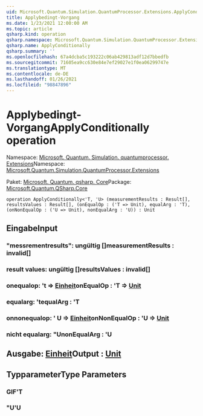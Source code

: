 ```yaml
---
uid: Microsoft.Quantum.Simulation.QuantumProcessor.Extensions.ApplyConditionally
title: Applybedingt-Vorgang
ms.date: 1/23/2021 12:00:00 AM
ms.topic: article
qsharp.kind: operation
qsharp.namespace: Microsoft.Quantum.Simulation.QuantumProcessor.Extensions
qsharp.name: ApplyConditionally
qsharp.summary: ''
ms.openlocfilehash: 67a4dcba5c193222c06ab429813adf12d7bbedfb
ms.sourcegitcommit: 71605ea9cc630e84e7ef29027e1f0ea06299747e
ms.translationtype: MT
ms.contentlocale: de-DE
ms.lasthandoff: 01/26/2021
ms.locfileid: "98847896"
---
```

# <a name="applyconditionally-operation"></a><span data-ttu-id="97eaf-102">Applybedingt-Vorgang</span><span class="sxs-lookup"><span data-stu-id="97eaf-102">ApplyConditionally operation</span></span>

<span data-ttu-id="97eaf-103">Namespace: [Microsoft. Quantum. Simulation. quantumprocessor. Extensions](xref:Microsoft.Quantum.Simulation.QuantumProcessor.Extensions)</span><span class="sxs-lookup"><span data-stu-id="97eaf-103">Namespace: [Microsoft.Quantum.Simulation.QuantumProcessor.Extensions](xref:Microsoft.Quantum.Simulation.QuantumProcessor.Extensions)</span></span>

<span data-ttu-id="97eaf-104">Paket: [Microsoft. Quantum. qsharp. Core](https://nuget.org/packages/Microsoft.Quantum.QSharp.Core)</span><span class="sxs-lookup"><span data-stu-id="97eaf-104">Package: [Microsoft.Quantum.QSharp.Core](https://nuget.org/packages/Microsoft.Quantum.QSharp.Core)</span></span>




```qsharp
operation ApplyConditionally<'T, 'U> (measurementResults : Result[], resultsValues : Result[], (onEqualOp : ('T => Unit), equalArg : 'T), (onNonEqualOp : ('U => Unit), nonEqualArg : 'U)) : Unit
```


## <a name="input"></a><span data-ttu-id="97eaf-105">Eingabe</span><span class="sxs-lookup"><span data-stu-id="97eaf-105">Input</span></span>

### <a name="measurementresults--__invalidresult__"></a><span data-ttu-id="97eaf-106">"messrementresults": __ungültig <Result>__[]</span><span class="sxs-lookup"><span data-stu-id="97eaf-106">measurementResults : __invalid<Result>__[]</span></span>




### <a name="resultsvalues--__invalidresult__"></a><span data-ttu-id="97eaf-107">result values: __ungültig <Result>__[]</span><span class="sxs-lookup"><span data-stu-id="97eaf-107">resultsValues : __invalid<Result>__[]</span></span>




### <a name="onequalop--t--unit"></a><span data-ttu-id="97eaf-108">onequalop: 't => [Einheit](xref:microsoft.quantum.lang-ref.unit)</span><span class="sxs-lookup"><span data-stu-id="97eaf-108">onEqualOp : 'T => [Unit](xref:microsoft.quantum.lang-ref.unit)</span></span> 




### <a name="equalarg--t"></a><span data-ttu-id="97eaf-109">equalarg: 't</span><span class="sxs-lookup"><span data-stu-id="97eaf-109">equalArg : 'T</span></span>




### <a name="onnonequalop--u--unit"></a><span data-ttu-id="97eaf-110">onnonequalop: ' U => [Einheit](xref:microsoft.quantum.lang-ref.unit)</span><span class="sxs-lookup"><span data-stu-id="97eaf-110">onNonEqualOp : 'U => [Unit](xref:microsoft.quantum.lang-ref.unit)</span></span> 




### <a name="nonequalarg--u"></a><span data-ttu-id="97eaf-111">nicht equalarg: "U</span><span class="sxs-lookup"><span data-stu-id="97eaf-111">nonEqualArg : 'U</span></span>





## <a name="output--unit"></a><span data-ttu-id="97eaf-112">Ausgabe: [Einheit](xref:microsoft.quantum.lang-ref.unit)</span><span class="sxs-lookup"><span data-stu-id="97eaf-112">Output : [Unit](xref:microsoft.quantum.lang-ref.unit)</span></span>



## <a name="type-parameters"></a><span data-ttu-id="97eaf-113">Typparameter</span><span class="sxs-lookup"><span data-stu-id="97eaf-113">Type Parameters</span></span>

### <a name="t"></a><span data-ttu-id="97eaf-114">GIF</span><span class="sxs-lookup"><span data-stu-id="97eaf-114">'T</span></span>


### <a name="u"></a><span data-ttu-id="97eaf-115">"U</span><span class="sxs-lookup"><span data-stu-id="97eaf-115">'U</span></span>

